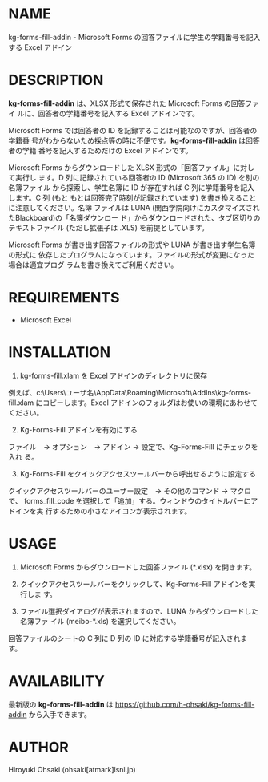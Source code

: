 # NAME

kg-forms-fill-addin - Microsoft Forms の回答ファイルに学生の学籍番号を記入する Excel アドイン

# DESCRIPTION

**kg-forms-fill-addin** は、XLSX 形式で保存された Microsoft Forms の回答ファイ
ルに、回答者の学籍番号を記入する Excel アドインです。

Microsoft Forms では回答者の ID を記録することは可能なのですが、回答者の学籍番
号がわからないため採点等の時に不便です。**kg-forms-fill-addin** は回答者の学籍
番号を記入するためだけの Excel アドインです。

Microsoft Forms からダウンロードした XLSX 形式の「回答ファイル」に対して実行し
ます。D 列に記録されている回答者の ID (Microsoft 365 の ID) を別の名簿ファイル
から探索し、学生名簿に ID が存在すれば C 列に学籍番号を記入します。C 列 (もと
もとは回答完了時刻が記録されています) を書き換えることに注意してください。名簿
ファイルは LUNA (関西学院向けにカスタマイズされたBlackboard)の「名簿ダウンロー
ド」からダウンロードされた、タブ区切りのテキストファイル (ただし拡張子は .XLS)
を前提としています。

Microsoft Forms が書き出す回答ファイルの形式や LUNA が書き出す学生名簿の形式に
依存したプログラムになっています。ファイルの形式が変更になった場合は適宜プログ
ラムを書き換えてご利用ください。

# REQUIREMENTS

- Microsoft Excel

# INSTALLATION

1. kg-forms-fill.xlam を Excel アドインのディレクトリに保存

例えば、c:\Users\ユーザ名\AppData\Roaming\Microsoft\AddIns\kg-forms-fill.xlam
にコピーします。Excel アドインのフォルダはお使いの環境にあわせてください。

2. Kg-Forms-Fill アドインを有効にする

ファイル　→ オプション　→ アドイン → 設定で、Kg-Forms-Fill にチェックを入れ
る。

3. Kg-Forms-Fill をクイックアクセスツールバーから呼出せるように設定する

クイックアクセスツールバーのユーザー設定　→ その他のコマンド → マクロで、
forms_fill_code を選択して「追加」する。ウィンドウのタイトルバーにアドインを実
行するための小さなアイコンが表示されます。

# USAGE

1. Microsoft Forms からダウンロードした回答ファイル (\*.xlsx) を開きます。

2. クイックアクセスツールバーをクリックして、Kg-Forms-Fill アドインを実行しま
   す。

3. ファイル選択ダイアログが表示されますので、LUNA からダウンロードした名簿ファ
   イル (meibo-\*.xls) を選択してください。

回答ファイルのシートの C 列に D 列の ID に対応する学籍番号が記入されます。

# AVAILABILITY

最新版の **kg-forms-fill-addin** は
https://github.com/h-ohsaki/kg-forms-fill-addin から入手できます。

# AUTHOR

Hiroyuki Ohsaki (ohsaki[atmark]lsnl.jp)
